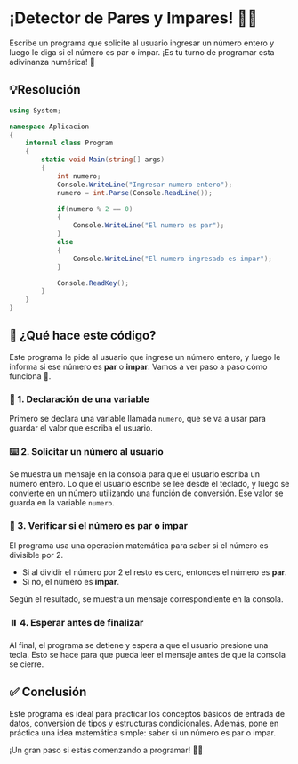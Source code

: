 # ¡Detector de Pares y Impares! 🔢✨

Escribe un programa que solicite al usuario ingresar un número entero y luego le diga si el número es par o impar. ¡Es tu turno de programar esta adivinanza numérica! 🚀

## 💡Resolución

```csharp
using System;

namespace Aplicacion
{
    internal class Program
    {
        static void Main(string[] args)
        {
            int numero;
            Console.WriteLine("Ingresar numero entero");
            numero = int.Parse(Console.ReadLine());

            if(numero % 2 == 0)
            {
                Console.WriteLine("El numero es par");
            }
            else
            {
                Console.WriteLine("El numero ingresado es impar");
            }

            Console.ReadKey();
        }
    }
}
```

## 🧠 ¿Qué hace este código?

Este programa le pide al usuario que ingrese un número entero, y luego le informa si ese número es **par** o **impar**. Vamos a ver paso a paso cómo funciona 🧩.

### 🔢 1. Declaración de una variable

Primero se declara una variable llamada `numero`, que se va a usar para guardar el valor que escriba el usuario.

### ⌨️ 2. Solicitar un número al usuario

Se muestra un mensaje en la consola para que el usuario escriba un número entero. Lo que el usuario escribe se lee desde el teclado, y luego se convierte en un número utilizando una función de conversión. Ese valor se guarda en la variable `numero`.

### 🧮 3. Verificar si el número es par o impar

El programa usa una operación matemática para saber si el número es divisible por 2.

- Si al dividir el número por 2 el resto es cero, entonces el número es **par**.
- Si no, el número es **impar**.

Según el resultado, se muestra un mensaje correspondiente en la consola.

### ⏸️ 4. Esperar antes de finalizar

Al final, el programa se detiene y espera a que el usuario presione una tecla. Esto se hace para que pueda leer el mensaje antes de que la consola se cierre.

## ✅ Conclusión

Este programa es ideal para practicar los conceptos básicos de entrada de datos, conversión de tipos y estructuras condicionales. Además, pone en práctica una idea matemática simple: saber si un número es par o impar.

¡Un gran paso si estás comenzando a programar! 💪😄
